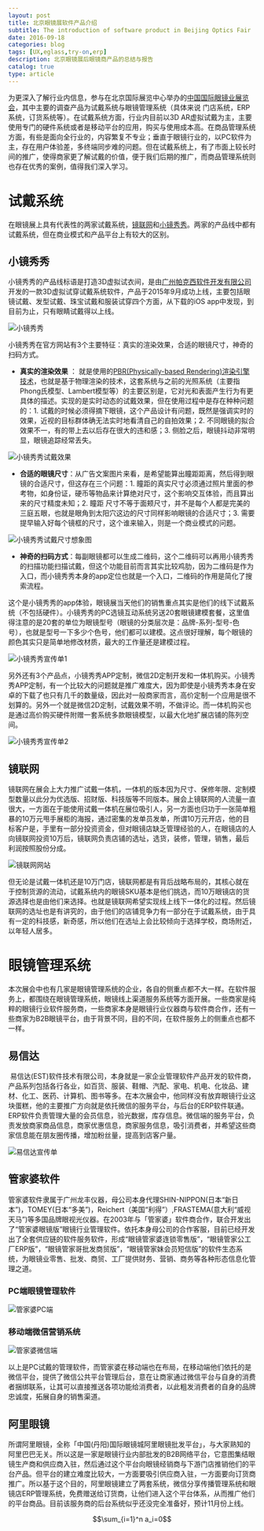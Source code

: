 ```yaml
---
layout: post
title: 北京眼镜展软件产品介绍
subtitle: The introduction of software product in Beijing Optics Fair
date: 2016-09-18
categories: blog
tags: [UX,eglass,try-on,erp]
description: 北京眼镜展后眼镜商产品的总结与报告
catalog: true
type: article
---
```



为更深入了解行业内信息，参与在北京国际展览中心举办的[中国国际眼镜业展览会](http://www.chinaoptics.com/show.asp?name=1196&pd=%CD%A8%D6%AA%B9%AB%B8%E6)，其中主要的调查产品为试戴系统与眼镜管理系统（具体来说 门店系统，ERP系统，订货系统等）。在试戴系统方面，行业内目前以3D AR虚拟试戴为主，主要使用专门的硬件系统或者是移动平台的应用，购买与使用成本高。在商品管理系统方面，有些是面向全行业的，内容繁复不专业；垂直于眼镜行业的，以PC软件为主，存在用户体验差，多终端同步难的问题。但在试戴系统上，有了市面上较长时间的推广，使得商家更了解试戴的价值，便于我们后期的推广，而商品管理系统则也存在优秀的案例，值得我们深入学习。

# 试戴系统

在眼镜展上具有代表性的两家试戴系统，[镜联网](http://www.glasite.com/index.php)和[小镜秀秀](http://xiaojingxiuxiu.com/)。两家的产品线中都有试戴系统，但在商业模式和产品平台上有较大的区别。

## 小镜秀秀

小镜秀秀的产品线标语是打造3D虚拟试衣间，是由[广州帕克西软件开发有限公司](http://xiaojingxiuxiu.com/)开发的一款3D虚拟试穿试戴系统软件，产品于2015年9月成功上线，主要包括眼镜试戴、发型试戴、珠宝试戴和服装试穿四个方面，从下载的iOS app中发现，到目前为止，只有眼睛试戴得以上线。

![小镜秀秀](http://7xuywf.com1.z0.glb.clouddn.com/OpticsFair_xiaojingxiuxiu.png)

小镜秀秀在官方网站有3个主要特征：真实的渲染效果，合适的眼镜尺寸，神奇的扫码方式。

- **真实的渲染效果** ： 就是使用的[PBR(Physically-based Rendering)渲染引擎技术](http://www.pbrt.org/)，也就是基于物理渲染的技术，这套系统与之前的光照系统（主要指Phong氏模型、Lambert模型等）的主要区别是，它对光和表面产生行为有更具体的描述。实现的是实时动态的试戴效果，但在使用过程中是存在种种问题的：1. 试戴的时候必须得摘下眼镜，这个产品设计有问题，既然是强调实时的效果，近视的目标群体确无法实时地看清自己的自拍效果；2. 不同眼镜的拟合效果不一，有的带上去以后存在很大的违和感；3. 侧脸之后，眼镜抖动非常明显，眼镜追踪经常丢失。

![小镜秀秀试戴效果](http://7xuywf.com1.z0.glb.clouddn.com/OpticsFair_xiaojingxiuxiu_try_on.png)	

- **合适的眼镜尺寸**：从广告文案图片来看，是希望能算出瞳距距离，然后得到眼镜的合适尺寸，但这存在三个问题：1. 瞳距的真实尺寸必须通过照片里面的参考物，如身份证，硬币等物品来计算绝对尺寸，这个影响交互体验，而且算出来的尺寸精度未知；2. 瞳距 尺寸不等于面颊尺寸，并不是每个人都是完美的三庭五眼，也就是眼角到太阳穴这边的尺寸同样影响眼镜的合适尺寸；3. 需要提早输入好每个镜框的尺寸，这个谁来输入，则是一个商业模式的问题。

![小镜秀秀试戴尺寸想象图](http://7xuywf.com1.z0.glb.clouddn.com/OpticsFair_xiaojingxiuxiu_try_on_1.png)	
	
- **神奇的扫码方式**：每副眼镜都可以生成二维码，这个二维码可以再用小镜秀秀的扫描功能扫描试戴，但这个功能目前而言其实比较鸡肋，因为二维码是作为入口，而小镜秀秀本身的app定位也就是一个入口，二维码的作用是简化了搜索流程。

这个是小镜秀秀的app体验，眼镜展当天他们的销售重点其实是他们的线下试戴系统（不包括硬件）。小镜秀秀的PC选镜互动系统另送20套眼镜建模套餐，这里值得注意的是20套的单位为眼镜型号（眼镜的分类层次是：品牌-系列-型号-色号），也就是型号一下多少个色号，他们都可以建模。这点很好理解，每个眼镜的颜色其实只是简单地修改材质，最大的工作量还是建模过程。

![小镜秀秀宣传单1](http://7xuywf.com1.z0.glb.clouddn.com/OpticsFair_xiaojingxiuxiu_dm1.png)

另外还有3个产品点，小镜秀秀APP定制，微信2D定制开发和一体机购买。小镜秀秀APP定制，有一个比较大的问题就是推广难度大，因为即使是小镜秀秀本身在安卓的下载了也只有几千的数量级，因此对一般商家而言，高价定制一个应用是很不划算的。另外一个就是微信2D定制，试戴效果不明，不做评论。而一体机购买也是通过高价购买硬件附赠一套系统多款眼镜模型，以最大化地扩展店铺的陈列空间。

![小镜秀秀宣传单2](http://7xuywf.com1.z0.glb.clouddn.com/OpticsFair_xiaojingxiuxiu_dm2.png)


## 镜联网

镜联网在展会上大力推广试戴一体机，一体机的版本因为尺寸、保修年限、定制模型数量以此分为优选版、招财版、科技版等不同版本。展会上镜联网的人流量一直很大，一方面在于能使用试戴一体机在展位吸引人，另一方面也归功于一张简单粗暴的10万元甩手展柜的海报，通过密集的发单员发单，所谓10万元开店，他的目标客户是，手里有一部分投资资金，但对眼镜店缺乏管理经验的人，在眼镜店的人向镜联网投资10万后，镜联网负责店铺的选址，选货，装修，管理，销售，最后利润按照股份分成。

![镜联网网站](http://7xuywf.com1.z0.glb.clouddn.com/OpticsFair_glasite.png)

但无论是试戴一体机还是10万门店，镜联网都是有背后战略布局的，其核心就在于控制货源的流动，试戴系统内的眼镜SKU基本是他们挑选，而10万眼镜店的货源选择也是由他们来选择。也就是镜联网希望实现线上线下一体化的过程。然后镜联网的选址也是有讲究的，由于他们的店铺竞争力有一部分在于试戴系统，由于具有一定的科技感，新奇感，所以他们在选址上会比较倾向于选择学校，商场附近，以年轻人居多。

# 眼镜管理系统

本次展会中也有几家是眼镜管理系统的企业，各自的侧重点都不大一样。在软件服务上，都围绕在眼镜管理系统，眼镜线上渠道服务系统等方面开展。一些商家是纯粹的眼镜行业软件服务商，一些商家本身是眼镜行业仪器商与软件商合作，还有一些商家为B2B眼镜平台，由于背景不同，目的不同，在软件服务上的侧重点也都不一样。

## 易信达

 易信达(EST)软件技术有限公司，本身就是一家企业管理软件产品开发的软件商，产品系列包括各行各业，如百货、服装、鞋帽、汽配、家电、机电、化妆品、建材、化工、医药、计算机、图书等多。在本次展会中，他同样没有放弃眼镜行业这块蛋糕，他的主要推广方向就是依托微信的服务平台，与后台的ERP软件联通。ERP软件负责管理大量的会员信息，验光数据，库存信息。微信端的服务平台，负责发放商家商品信息，商家优惠信息，商家服务信息，吸引消费者，并希望这些商家信息能在朋友圈传播，增加粉丝量，提高到店客户量。

![易信达宣传单](http://7xuywf.com1.z0.glb.clouddn.com/OpticsFair_InfoEasy.png)
	



## 管家婆软件

管家婆软件隶属于广州龙丰仪器，母公司本身代理SHIN-NIPPON(日本“新日本”)，TOMEY(日本“多美”)，Reichert（美国“利得”）,FRASTEMA(意大利“威视天马”)等多国品牌眼视光仪器。在2003年与「管家婆」软件商合作，联合开发出了“管家婆眼镜版”眼镜行业管理软件。依托本身母公司的合作客服，目前已经开发出了全套供应链的软件服务软件，形成“眼镜管家婆连锁零售版”，“眼镜管家公工厂ERP版”，“眼镜管家哥批发商贸版”，“眼镜管家妹会员短信版”的软件生态系统，为眼镜业零售、批发、商贸、工厂提供财务、营销、商务等各种形态信息化管理之道。

### PC端眼镜管理软件

![管家婆PC端](http://7xuywf.com1.z0.glb.clouddn.com/OpticsFair_GuanJia.png)

### 移动端微信营销系统

![管家婆微信端](http://7xuywf.com1.z0.glb.clouddn.com/OpticsFair_GuanJia_Wechat.png)

以上是PC试戴的管理软件，而管家婆在移动端也在布局，在移动端他们依托的是微信平台，提供了微信公共平台管理后台，意在让商家通过微信平台与自身的消费者捆绑联系，让其可以直接推送各项功能给消费者，以此粗发消费者的自身的品牌忠诚度，拓展自身的销售渠道。
	


## 阿里眼镜

所谓阿里眼镜，全称「中国(丹阳)国际眼镜城阿里眼镜批发平台」，与大家熟知的阿里巴巴无关。所以这是一家是眼镜行业内部批发的B2B网络平台，它意图集结眼镜生产商和供应商入驻，然后通过这个平台向眼镜经销商与下游门店推销他们的平台产品。但平台的建立难度比较大，一方面要吸引供应商入驻，一方面要向订货商推广。所以基于这个目的，阿里眼镜建立了两套系统，微信分享传播管理系统和眼镜店ERP管理系统，免费赠送给订货商，让他们进入这个平台体系，从而推广他们的平台商品。目前该服务商的后台系统似乎还没完全准备好，预计11月份上线。

$$\sum_{i=1}^n a_i=0$$
